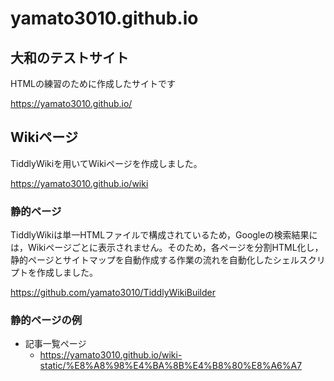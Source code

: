 # yamato3010.github.io
## 大和のテストサイト
HTMLの練習のために作成したサイトです

https://yamato3010.github.io/

## Wikiページ

TiddlyWikiを用いてWikiページを作成しました。

https://yamato3010.github.io/wiki

### 静的ページ

TiddlyWikiは単一HTMLファイルで構成されているため，Googleの検索結果には，Wikiページごとに表示されません。そのため，各ページを分割HTML化し，静的ページとサイトマップを自動作成する作業の流れを自動化したシェルスクリプトを作成しました。

https://github.com/yamato3010/TiddlyWikiBuilder

### 静的ページの例

- 記事一覧ページ
  - https://yamato3010.github.io/wiki-static/%E8%A8%98%E4%BA%8B%E4%B8%80%E8%A6%A7
